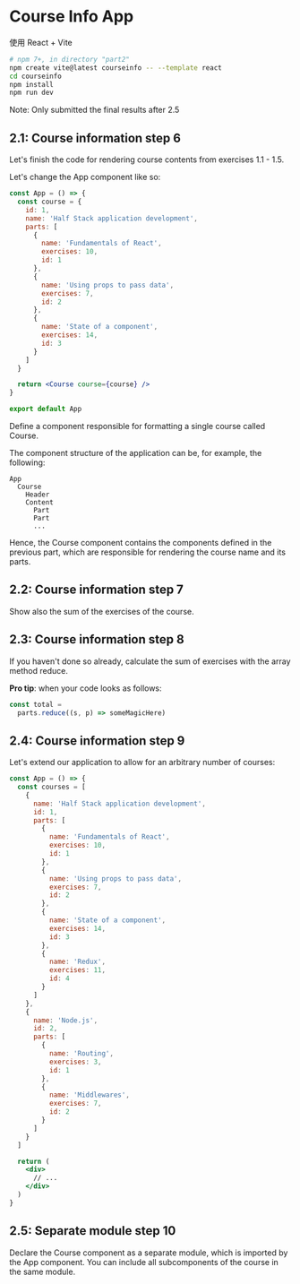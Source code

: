 # Course Info App

使用 React + Vite

```bash
# npm 7+, in directory "part2"
npm create vite@latest courseinfo -- --template react
cd courseinfo
npm install
npm run dev
```

Note: Only submitted the final results after 2.5

## 2.1: Course information step 6

Let's finish the code for rendering course contents from exercises 1.1 - 1.5. 

Let's change the App component like so:

```jsx
const App = () => {
  const course = {
    id: 1,
    name: 'Half Stack application development',
    parts: [
      {
        name: 'Fundamentals of React',
        exercises: 10,
        id: 1
      },
      {
        name: 'Using props to pass data',
        exercises: 7,
        id: 2
      },
      {
        name: 'State of a component',
        exercises: 14,
        id: 3
      }
    ]
  }

  return <Course course={course} />
}

export default App
```

Define a component responsible for formatting a single course called Course.

The component structure of the application can be, for example, the following:

```text
App
  Course
    Header
    Content
      Part
      Part
      ...
```

Hence, the Course component contains the components defined in the previous part, which are responsible for rendering the course name and its parts.

## 2.2: Course information step 7

Show also the sum of the exercises of the course.

## 2.3: Course information step 8

If you haven't done so already, calculate the sum of exercises with the array method reduce.

**Pro tip**: when your code looks as follows:

```jsx
const total = 
  parts.reduce((s, p) => someMagicHere)
```

## 2.4: Course information step 9

Let's extend our application to allow for an arbitrary number of courses:

```jsx
const App = () => {
  const courses = [
    {
      name: 'Half Stack application development',
      id: 1,
      parts: [
        {
          name: 'Fundamentals of React',
          exercises: 10,
          id: 1
        },
        {
          name: 'Using props to pass data',
          exercises: 7,
          id: 2
        },
        {
          name: 'State of a component',
          exercises: 14,
          id: 3
        },
        {
          name: 'Redux',
          exercises: 11,
          id: 4
        }
      ]
    }, 
    {
      name: 'Node.js',
      id: 2,
      parts: [
        {
          name: 'Routing',
          exercises: 3,
          id: 1
        },
        {
          name: 'Middlewares',
          exercises: 7,
          id: 2
        }
      ]
    }
  ]

  return (
    <div>
      // ...
    </div>
  )
}
```

## 2.5: Separate module step 10

Declare the Course component as a separate module, which is imported by the App component. You can include all subcomponents of the course in the same module.
